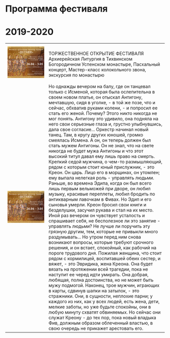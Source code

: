 <h1>Программа фестиваля</h1>
<h1>2019-2020</h1>
<div>
<table class="event-table">
  <col width="130">
  <col width="*">
  <tr>
    <th></th>
    <th></th>
  </tr>
  <tr>
    <td valign="top">
		<img class="event-img" src="https://raw.githubusercontent.com/Max1992/fde-storage/master/pictures/afisha.jpg">
	</td>
    <td>
        <p>ТОРЖЕСТВЕННОЕ ОТКРЫТИЕ ФЕСТИВАЛЯ</b> Архиерейская Литургия в Тихвинском Богородичном Успенском монастыре, Пасхальный концерт, Мастер-класс колокольного звона, экскурсия по монастырю</p>
	</td>
  </tr>
  <tr>
    <td><img class="event-img" src="https://raw.githubusercontent.com/Max1992/fde-storage/master/pictures/afisha.jpg"></td>
    <td>
	Но однажды  вечером на балу, где  он  танцевал только  с
Исменой,  которая  была  ослепительна  в  своем  новом  платье,  он  отыскал
Антигону, мечтавшую, сидя в  уголке, - в той же позе, что и сейчас, обхватив
руками колени, - и попросил ее стать его женой. Почему? Этого никто  никогда
не  мог понять. Антигону  это удивило,  она  подняла на  него свои серьезные
глаза и, грустно улыбнувшись, дала свое  согласие...  Оркестр  начинал новый
танец. Там, в кругу других  юношей, громко смеялась Исмена. А он,  он теперь
должен был  стать мужем Антигоны. Он не знал, что на свете  никогда не будет
мужа Антигоны и что этот высокий титул давал ему лишь право на смерть.
     Крепкий седой  мужчина, о  чем-то размышляющий, рядом  с  которым стоит
юный прислужник, - это Креон. Он царь. Лицо его в морщинах, он  утомлен; ему
выпала нелегкая роль - управлять людьми. Раньше, во времена Эдипа,  когда он
был  всего  лишь  первым  вельможей  при  дворе,  он  любил музыку, красивые
переплеты,  любил  бродить по  антикварным лавочкам в  Фивах. Но  Эдип и его
сыновья умерли. Креон бросил свои  книги и безделушки, засучил рукава и стал
на их место.
     Иной   раз  вечером  он  чувствует  усталость  и  спрашивает  себя,  не
бесполезное  ли это  занятие  - управлять людьми? Не лучше  ли  поручить эту
грязную другим, тем, которые не привыкли много раздумывать... Но утром перед
ним снова возникают вопросы, которые требуют срочного решения, и  он встает,
спокойный, как рабочий на пороге трудового дня.
     Пожилая  женщина,  что  стоит рядом  с  кормилицей,  воспитавшей  обеих
сестер, и вяжет, - это Эвридика, жена Креона. Она будет вязать на протяжении
всей трагедии, пока не наступит ее черед  идти умирать. Она добрая, любящая,
полна достоинства, но не может быть мужу подмогой.
     Наконец, трое мужчин, играющих в карты, сдвинув шапки на затылок, - это
стражники. Они, в сущности, неплохие  парни; у каждого  из  них, как  у всех
людей, есть жена, дети, мелкие заботы, но уже будьте спокойны, они  в  любую
минуту схватят обвиняемых. Но  сейчас они  служат Креону  - до тех пор, пока
новый владыка Фив,  должным  образом облеченный властью, в  свою очередь  не
прикажет арестовать его.
	</td>
  </tr>
</table>
</div>
